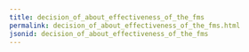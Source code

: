 ```yaml
---
title: decision_of_about_effectiveness_of_the_fms
permalink: decision_of_about_effectiveness_of_the_fms.html
jsonid: decision_of_about_effectiveness_of_the_fms
---
```

